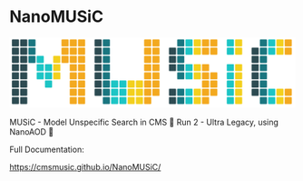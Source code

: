 #  NanoMUSiC

![music](https://raw.githubusercontent.com/CMSMUSiC/NanoMUSiC/main/docs/images/music_t.svg)    	

MUSiC - Model Unspecific Search in CMS 
📶 Run 2 - Ultra Legacy, using NanoAOD 📶

Full Documentation:

https://cmsmusic.github.io/NanoMUSiC/

